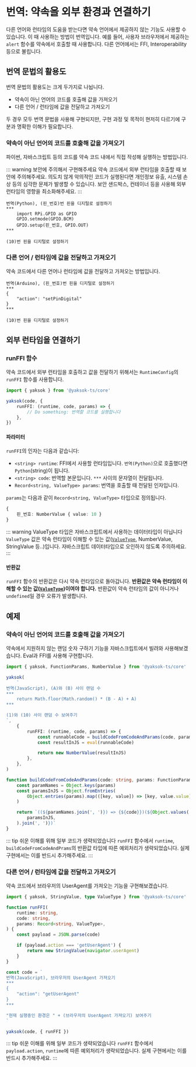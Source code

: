 # 번역: 약속을 외부 환경과 연결하기

다른 언어와 런타임의 도움을 받는다면 약속 언어에서 제공하지 않는 기능도 사용할 수 있습니다. 이 때 사용하는 방법이 번역입니다. 예를 들어, 사용자 브라우저에서 제공하는 `alert` 함수를 약속에서 호출할 때 사용합니다. 다른 언어에서는 FFI, Interoperability 등으로 불립니다.

## 번역 문법의 활용도

번역 문법의 활용도는 크게 두가지로 나뉩니다.

-   약속이 아닌 언어의 코드를 호출해 값을 가져오기
-   다른 언어 / 런타임에 값을 전달하고 가져오기

두 경우 모두 번역 문법을 사용해 구현되지만, 구현 과정 및 목적이 현저히 다르기에 구분과 명확한 이해가 필요합니다.

### 약속이 아닌 언어의 코드를 호출해 값을 가져오기

파이썬, 자바스크립트 등의 코드를 약속 코드 내에서 직접 작성해 실행하는 방법입니다.

::: warning 보안에 주의해서 구현해주세요
약속 코드에서 외부 런타임을 호출할 때 보안에 주의해주세요. 의도치 않게 악의적인 코드가 실행된다면 개인정보 유출, 시스템 손상 등의 심각한 문제가 발생할 수 있습니다. 보안 샌드박스, 컨테이너 등을 사용해 외부 런타임의 영향을 최소화해주세요.
:::

```Vyper
번역(Python), (핀_번호)번 핀을 디지털로 설정하기
***
    import RPi.GPIO as GPIO
    GPIO.setmode(GPIO.BCM)
    GPIO.setup(핀_번호, GPIO.OUT)
***

(10)번 핀을 디지털로 설정하기
```

### 다른 언어 / 런타임에 값을 전달하고 가져오기

약속 코드에서 다른 언어나 런타임에 값을 전달하고 가져오는 방법입니다.

```Vyper
번역(Arduino), (핀_번호)번 핀을 디지털로 설정하기
***
{
    "action": "setPinDigital"
}
***

(10)번 핀을 디지털로 설정하기
```

## 외부 런타임을 연결하기

### runFFI 함수

약속 코드에서 외부 런타임을 호출하고 값을 전달하기 위해서는 `RuntimeConfig`의 `runFFI` 함수를 사용합니다.

```typescript
import { yaksok } from '@yaksok-ts/core'

yaksok(code, {
    runFFI: (runtime, code, params) => {
        // Do something: 번역할 코드를 실행합니다
    },
})
```

#### 파라미터

`runFFI`의 인자는 다음과 같습니다:

-   `<string> runtime`: FFI에서 사용할 런타임입니다. `번역(Python)`으로 호출했다면 `Python`(string)이 됩니다.
-   `<string> code`: 번역할 본문입니다. `***` 사이의 문자열이 전달됩니다.
-   `Record<string, ValueType> params`: 번역을 호출할 때 전달된 인자입니다.

`params`는 다음과 같이 `Record<string, ValueType>` 타입으로 정의됩니다.

```typescript
{
    핀_번호: NumberValue { value: 10 }
}
```

::: warning ValueType 타입은 자바스크립트에서 사용하는 데이터타입이 아닙니다
`ValueType` 값은 약속 런타임이 이해할 수 있는 값([`ValueType`](/api/classes/ValueType), NumberValue, StringValue 등..)입니다. 자바스크립트 데이터타입으로 오인하지 않도록 주의하세요.
:::

#### 반환값

`runFFI` 함수의 반환값은 다시 약속 런타임으로 돌아갑니다. **반환값은 약속 런타임이 이해할 수 있는 값([`ValueType`](/api/classes/ValueType))이여야 합니다.** 반환값이 약속 런타임의 값이 아니거나 `undefined`일 경우 오류가 발생합니다.

## 예제

### 약속이 아닌 언어의 코드를 호출해 값을 가져오기

약속에서 지원하지 않는 랜덤 숫자 구하기 기능을 자바스크립트에서 빌려와 사용해보겠습니다. Eval과 FFI를 사용해 구현합니다.

```typescript
import { yaksok, FunctionParams, NumberValue } from '@yaksok-ts/core'

yaksok(
    `
번역(JavaScript), (A)와 (B) 사이 랜덤 수
***
    return Math.floor(Math.random() * (B - A) + A)
***

(1)와 (10) 사이 랜덤 수 보여주기
`,
    {
        runFFI: (runtime, code, params) => {
            const runnableCode = buildCodeFromCodeAndParams(code, params)
            const resultInJS = eval(runnableCode)

            return new NumberValue(resultInJS)
        },
    },
)

function buildCodeFromCodeAndParams(code: string, params: FunctionParams) {
    const paramNames = Object.keys(params)
    const paramsInJS = Object.fromEntries(
        Object.entries(params).map(([key, value]) => [key, value.value]),
    )

    return `((${paramNames.join(', ')}) => {${code}})(${Object.values(
        paramsInJS,
    ).join(', ')})`
}
```

::: tip 쉬운 이해를 위해 일부 코드가 생략되었습니다
`runFFI` 함수에서 `runtime`, `buildCodeFromCodeAndPrams`의 반환값 타입에 따른 예외처리가 생략되었습니다. 실제 구현에서는 이를 반드시 추가해주세요.
:::

### 다른 언어 / 런타임에 값을 전달하고 가져오기

약속 코드에서 브라우저의 UserAgent를 가져오는 기능을 구현해보겠습니다.

```typescript
import { yaksok, StringValue, type ValueType } from '@yaksok-ts/core'

function runFFI(
    runtime: string,
    code: string,
    params: Record<string, ValueType>,
) {
    const payload = JSON.parse(code)

    if (payload.action === 'getUserAgent') {
        return new StringValue(navigator.userAgent)
    }
}

const code = `
번역(JavaScript), 브라우저의 UserAgent 가져오기
***
{
    "action": "getUserAgent"
}
***

"현재 실행중인 환경은 " + (브라우저의 UserAgent 가져오기) 보여주기
`

yaksok(code, { runFFI })
```

::: tip 쉬운 이해를 위해 일부 코드가 생략되었습니다
`runFFI` 함수에서 `payload.action`, `runtime`에 따른 예외처리가 생략되었습니다. 실제 구현에서는 이를 반드시 추가해주세요.
:::
